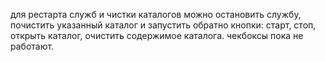 для рестарта служб и чистки каталогов
можно остановить службу, почистить указанный каталог и запустить обратно
кнопки: старт, стоп, открыть каталог, очистить содержимое каталога.
чекбоксы пока не работают.
